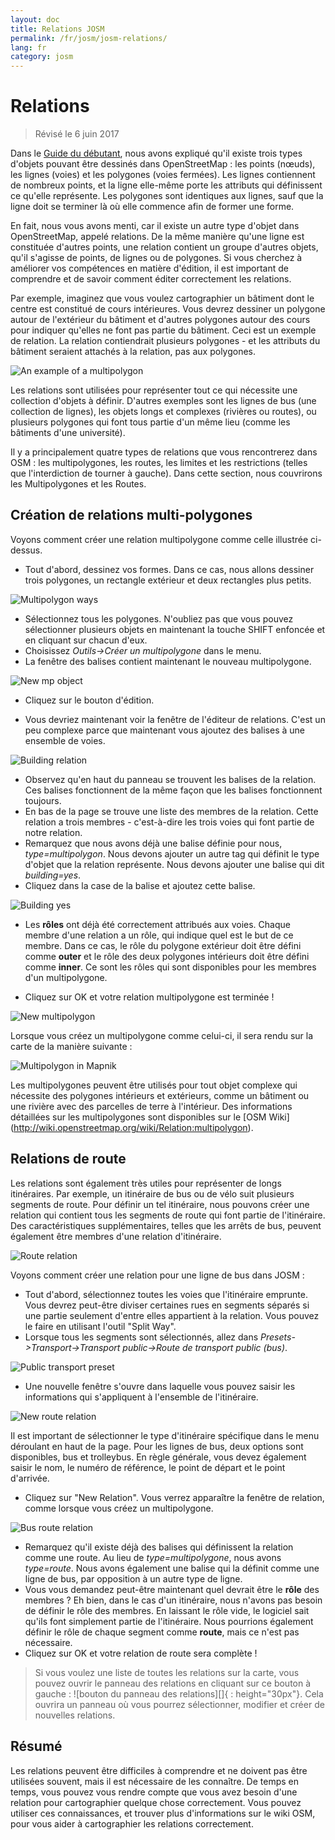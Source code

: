 ```yaml
---
layout: doc
title: Relations JOSM
permalink: /fr/josm/josm-relations/
lang: fr
category: josm
---
```


Relations
==========

> Révisé le 6 juin 2017  

Dans le [Guide du débutant](/fr/beginner), nous avons expliqué qu'il existe trois types d'objets pouvant être dessinés dans OpenStreetMap : les points (nœuds), les lignes (voies) et les polygones (voies fermées). Les lignes contiennent de nombreux points, et la ligne elle-même porte les attributs qui définissent ce qu'elle représente. Les polygones sont identiques aux lignes, sauf que la ligne doit se terminer là où elle commence afin de former une forme.  

En fait, nous vous avons menti, car il existe un autre type d'objet dans OpenStreetMap, appelé relations. De la même manière qu'une ligne est constituée d'autres
points, une relation contient un groupe d'autres objets, qu'il s'agisse de points, de lignes ou de polygones. Si vous cherchez à améliorer vos compétences en matière d'édition, il est important de comprendre et de savoir comment éditer correctement les relations.  

Par exemple, imaginez que vous voulez cartographier un bâtiment dont le centre est constitué de cours intérieures. Vous devrez dessiner un polygone autour de l'extérieur du bâtiment et d'autres polygones autour des cours pour indiquer qu'elles ne font pas partie du bâtiment. Ceci est un exemple de relation. La relation contiendrait plusieurs polygones - et les attributs du bâtiment seraient attachés à la relation, pas aux polygones.  

![An example of a multipolygon][]

Les relations sont utilisées pour représenter tout ce qui nécessite une collection d'objets à définir. D'autres exemples sont les lignes de bus (une collection de lignes), les objets longs et complexes (rivières ou routes), ou plusieurs polygones qui font tous partie d'un même lieu (comme les bâtiments d'une université).  

Il y a principalement quatre types de relations que vous rencontrerez dans OSM : les multipolygones, les routes, les limites et les restrictions (telles que l'interdiction de tourner à gauche). Dans cette section, nous couvrirons les Multipolygones et les Routes.  

Création de relations multi-polygones
-------------------------------

Voyons comment créer une relation multipolygone comme celle illustrée ci-dessus.  

- Tout d'abord, dessinez vos formes. Dans ce cas, nous allons dessiner trois polygones, un rectangle extérieur et deux rectangles plus petits.

![Multipolygon ways][]

- Sélectionnez tous les polygones. N'oubliez pas que vous pouvez sélectionner plusieurs objets en maintenant la touche SHIFT enfoncée et en cliquant sur chacun d'eux.  
- Choisissez *Outils->Créer un multipolygone* dans le menu.  
- La fenêtre des balises contient maintenant le nouveau multipolygone.

![New mp object][]

- Cliquez sur le bouton d'édition.  

- Vous devriez maintenant voir la fenêtre de l'éditeur de relations. C'est un peu complexe parce que maintenant vous ajoutez des balises à une ensemble de voies.  

![Building relation][]

- Observez qu'en haut du panneau se trouvent les balises de la relation. Ces balises fonctionnent de la même façon que les balises fonctionnent toujours.  
- En bas de la page se trouve une liste des membres de la relation. Cette relation a trois membres - c'est-à-dire les trois voies qui font partie de notre relation.  
- Remarquez que nous avons déjà une balise définie pour nous, *type=multipolygon*. Nous devons ajouter un autre tag qui définit le type d'objet que la relation représente. Nous devons ajouter une balise qui dit *building=yes*.  
- Cliquez dans la case de la balise et ajoutez cette balise.  

![Building yes][]

- Les **rôles** ont déjà été correctement attribués aux voies. Chaque membre d'une relation a un rôle, qui indique quel est le but de ce membre. Dans ce cas, le rôle du polygone extérieur doit être défini comme **outer** et le rôle des deux polygones intérieurs doit être défini comme **inner**. Ce sont les rôles qui sont disponibles pour les membres d'un multipolygone.  

- Cliquez sur OK et votre relation multipolygone est terminée !  

![New multipolygon][]

Lorsque vous créez un multipolygone comme celui-ci, il sera rendu sur la carte de la manière suivante :  

![Multipolygon in Mapnik][]

Les multipolygones peuvent être utilisés pour tout objet complexe qui nécessite des polygones intérieurs et extérieurs, comme un bâtiment ou une rivière avec des parcelles de terre à l'intérieur. Des informations détaillées sur les multipolygones sont disponibles sur le [OSM Wiki] (http://wiki.openstreetmap.org/wiki/Relation:multipolygon).  

Relations de route
----------------

Les relations sont également très utiles pour représenter de longs itinéraires. Par exemple, un itinéraire de bus ou de vélo suit plusieurs segments de route. Pour définir un tel itinéraire, nous pouvons créer une relation qui contient tous les segments de route qui font partie de l'itinéraire. Des caractéristiques supplémentaires, telles que les arrêts de bus, peuvent également être membres d'une relation d'itinéraire.  

![Route relation][]

Voyons comment créer une relation pour une ligne de bus dans JOSM :  

- Tout d'abord, sélectionnez toutes les voies que l'itinéraire emprunte. Vous devrez peut-être diviser certaines rues en segments séparés si une partie seulement d'entre elles appartient à la relation. Vous pouvez le faire en utilisant l'outil "Split Way".  
- Lorsque tous les segments sont sélectionnés, allez dans *Presets->Transport->Transport public->Route de transport public (bus)*.  

![Public transport preset][]

- Une nouvelle fenêtre s'ouvre dans laquelle vous pouvez saisir les informations qui s'appliquent à l'ensemble de l'itinéraire.

![New route relation][]

Il est important de sélectionner le type d'itinéraire spécifique dans le menu déroulant en haut de la page. Pour les lignes de bus, deux options sont disponibles, bus et trolleybus. En règle générale, vous devez également saisir le nom, le numéro de référence, le point de départ et le point d'arrivée.

- Cliquez sur "New Relation". Vous verrez apparaître la fenêtre de relation, comme lorsque vous créez un multipolygone.  

![Bus route relation][]

- Remarquez qu'il existe déjà des balises qui définissent la relation comme une route. Au lieu de *type=multipolygone*, nous avons *type=route*. Nous avons également une balise qui la définit comme une ligne de bus, par opposition à un autre type de ligne.  
- Vous vous demandez peut-être maintenant quel devrait être le **rôle** des membres ? Eh bien, dans le cas d'un itinéraire, nous n'avons pas besoin de définir le rôle des membres. En laissant le rôle vide, le logiciel sait qu'ils font simplement partie de l'itinéraire. Nous pourrions également définir le rôle de chaque segment comme **route**, mais ce n'est pas nécessaire.  
- Cliquez sur OK et votre relation de route sera complète !  

> Si vous voulez une liste de toutes les relations sur la carte, vous pouvez ouvrir le panneau des relations en cliquant sur ce bouton à gauche : ![bouton du panneau des relations][]{ : height="30px"}. Cela ouvrira un panneau où vous pourrez sélectionner, modifier et créer de nouvelles relations.  

Résumé
-------

Les relations peuvent être difficiles à comprendre et ne doivent pas être utilisées souvent, mais il est nécessaire de les connaître. De temps en temps, vous pouvez vous rendre compte que vous avez besoin d'une relation pour cartographier quelque chose correctement. Vous pouvez utiliser ces connaissances, et trouver plus d'informations sur le wiki OSM, pour vous aider à cartographier les relations correctement.


[Multipolygon ways]: /images/josm/multipolygon-ways.png
[Building relation]: /images/josm/building-relation.png
[New relation]: /images/josm/new-relation.png
[Building yes]: /images/josm/building-yes.png
[Outer or inner role]: /images/josm/outer-inner.png
[New multipolygon]: /images/josm/new-multipolygon.png
[New mp object]: /images/josm/new-mp.png
[Multipolygon in mapnik]: /images/josm/multipolygon-mapnik.png
[An example of a multipolygon]: /images/josm/multipolygon-demo.png
[New route relation]: /images/josm/new-route-relation.png
[Route relation]: /images/josm/route-relation.png
[Public transport preset]: /images/josm/public-transport-preset.png
[Bus route relation]: /images/josm/bus-route-relation.png
[relation panel button]: /images/josm/relation-panel-button.png